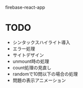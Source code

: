 
firebase-react-app

# TODO

* シンタックスハイライト導入
* エラー処理
* サイトデザイン
* unmount時の処理
* count処理の見直し
* randomで10問以下の場合の処理
* 問題の表示アニメーション
